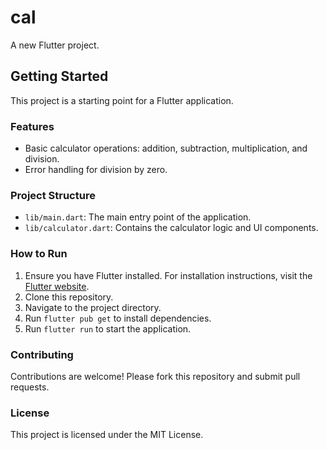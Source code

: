 # cal

A new Flutter project.

## Getting Started

This project is a starting point for a Flutter application.

### Features

- Basic calculator operations: addition, subtraction, multiplication, and division.
- Error handling for division by zero.

### Project Structure

- `lib/main.dart`: The main entry point of the application.
- `lib/calculator.dart`: Contains the calculator logic and UI components.

### How to Run

1. Ensure you have Flutter installed. For installation instructions, visit the [Flutter website](https://flutter.dev/docs/get-started/install).
2. Clone this repository.
3. Navigate to the project directory.
4. Run `flutter pub get` to install dependencies.
5. Run `flutter run` to start the application.

### Contributing

Contributions are welcome! Please fork this repository and submit pull requests.

### License

This project is licensed under the MIT License.